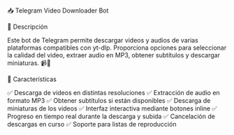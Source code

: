📥 Telegram Video Downloader Bot

🚀 Descripción

Este bot de Telegram permite descargar videos y audios de varias plataformas compatibles con yt-dlp. Proporciona opciones para seleccionar la calidad del video, extraer audio en MP3, obtener subtítulos y descargar miniaturas. 📹🎵

🔧 Características

✅ Descarga de videos en distintas resoluciones
✅ Extracción de audio en formato MP3
✅ Obtener subtítulos si están disponibles
✅ Descarga de miniaturas de los videos
✅ Interfaz interactiva mediante botones inline
✅ Progreso en tiempo real durante la descarga y subida
✅ Cancelación de descargas en curso
✅ Soporte para listas de reproducción
